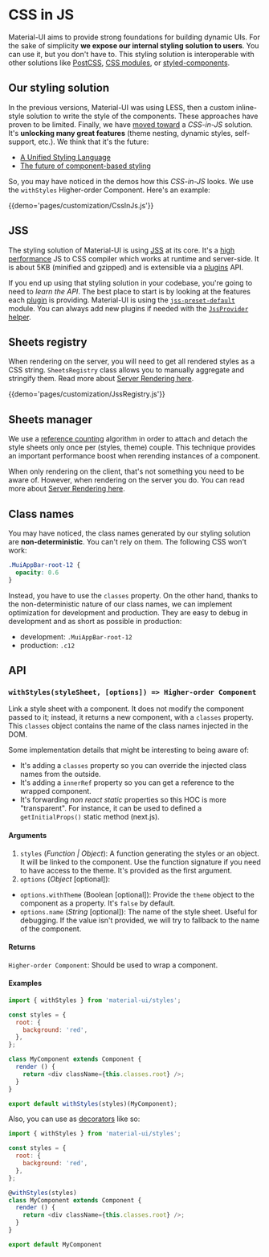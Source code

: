 # CSS in JS

Material-UI aims to provide strong foundations for building dynamic UIs.
For the sake of simplicity **we expose our internal styling solution to users**.
You can use it, but you don't have to. This styling solution is interoperable with other solutions like [PostCSS](https://github.com/postcss/postcss), [CSS modules](https://github.com/css-modules), or [styled-components](https://github.com/styled-components/styled-components).

## Our styling solution

In the previous versions, Material-UI was using LESS, then a custom inline-style solution to write the style of the components.
These approaches have proven to be limited.
Finally, we have [moved toward](https://github.com/oliviertassinari/a-journey-toward-better-style) a *CSS-in-JS* solution. It's **unlocking many great features** (theme nesting, dynamic styles, self-support, etc.).
We think that it's the future:
- [A Unified Styling Language](https://medium.com/seek-blog/a-unified-styling-language-d0c208de2660)
- [The future of component-based styling](https://medium.freecodecamp.com/css-in-javascript-the-future-of-component-based-styling-70b161a79a32)

So, you may have noticed in the demos how this *CSS-in-JS* looks.
We use the `withStyles` Higher-order Component. Here's an example:

{{demo='pages/customization/CssInJs.js'}}

## JSS

The styling solution of Material-UI is using [JSS](https://github.com/cssinjs/jss) at its core.
It's a [high performance](https://github.com/cssinjs/jss/blob/master/docs/performance.md) JS to CSS compiler which works at runtime and server-side.
It is about 5KB (minified and gzipped) and is extensible via a [plugins](https://github.com/cssinjs/jss/blob/master/docs/plugins.md) API.

If you end up using that styling solution in your codebase, you're going to need to *learn the API*.
The best place to start is by looking at the features each [plugin](http://cssinjs.org/plugins) is providing. Material-UI is using the [`jss-preset-default`](http://cssinjs.org/jss-preset-default) module. You can always add new plugins if needed with the [`JssProvider` helper](https://github.com/cssinjs/react-jss#custom-setup).

## Sheets registry

When rendering on the server, you will need to get all rendered styles as a CSS string.
`SheetsRegistry` class allows you to manually aggregate and stringify them.
Read more about [Server Rendering here](/guides/server-rendering).

{{demo='pages/customization/JssRegistry.js'}}

## Sheets manager

We use a [reference counting](https://en.wikipedia.org/wiki/Reference_counting) algorithm in order to attach and detach the style sheets only once per (styles, theme) couple.
This technique provides an important performance boost when rerending instances of a component.

When only rendering on the client, that's not something you need to be aware of. However, when rendering on the server you do. You can read more about [Server Rendering here](/guides/server-rendering).

## Class names

You may have noticed, the class names generated by our styling solution are **non-deterministic**.
You can't rely on them. The following CSS won't work:
```css
.MuiAppBar-root-12 {
  opacity: 0.6
}
```

Instead, you have to use the `classes` property.
On the other hand, thanks to the non-deterministic nature of our class names, we
can implement optimization for development and production.
They are easy to debug in development and as short as possible in production:

- development: `.MuiAppBar-root-12`
- production: `.c12`

## API

### `withStyles(styleSheet, [options]) => Higher-order Component`

Link a style sheet with a component.
It does not modify the component passed to it; instead, it returns a new component, with a `classes` property.
This `classes` object contains the name of the class names injected in the DOM.

Some implementation details that might be interesting to being aware of:
- It's adding a `classes` property so you can override the injected class names from the outside.
- It's adding a `innerRef` property so you can get a reference to the wrapped component.
- It's forwarding *non react static* properties so this HOC is more "transparent".
For instance, it can be used to defined a `getInitialProps()` static method (next.js).

#### Arguments

1. `styles` (*Function | Object*): A function generating the styles or an object.
It will be linked to the component.
Use the function signature if you need to have access to the theme. It's provided as the first argument.
2. `options` (*Object* [optional]):
  - `options.withTheme` (Boolean [optional]): Provide the `theme` object to the component as a property. It's `false` by default.
  - `options.name` (*String* [optional]): The name of the style sheet. Useful for debugging.
  If the value isn't provided, we will try to fallback to the name of the component.

#### Returns

`Higher-order Component`: Should be used to wrap a component.

#### Examples

```js
import { withStyles } from 'material-ui/styles';

const styles = {
  root: {
    background: 'red',
  },
};

class MyComponent extends Component {
  render () {
    return <div className={this.classes.root} />;
  }
}

export default withStyles(styles)(MyComponent);
```

Also, you can use as [decorators](https://babeljs.io/docs/plugins/transform-decorators/) like so:

```js
import { withStyles } from 'material-ui/styles';

const styles = {
  root: {
    background: 'red',
  },
};

@withStyles(styles)
class MyComponent extends Component {
  render () {
    return <div className={this.classes.root} />;
  }
}

export default MyComponent
```
